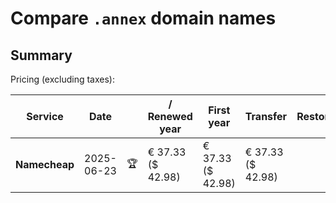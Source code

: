 # Compare `.annex` domain names

## Summary

Pricing (excluding taxes):

| Service | Date |  | / Renewed year | First year | Transfer | Restoration |
|--|--|--|--|--|--|--|
| **Namecheap** | 2025-06-23 | 🏆 | € 37.33<br>($ 42.98) | € 37.33<br>($ 42.98) | € 37.33<br>($ 42.98) |  |
